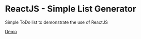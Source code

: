 # ReactJS - Simple List Generator
Simple ToDo list to demonstrate the use of ReactJS

<a href='http://goo.gl/3BahiG' target="_blank">Demo</a>
